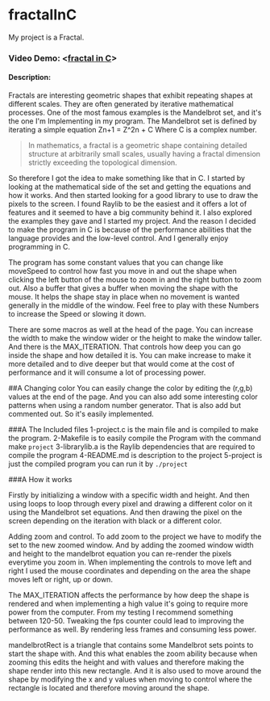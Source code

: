 # fractalInC


My project is a Fractal.
### Video Demo:  <[fractal in C](https://youtu.be/nPjcbpd7Zk0)>
#### Description:

Fractals are interesting  geometric shapes that exhibit repeating shapes at different scales. They are often generated by iterative mathematical processes. One of the most famous examples is the Mandelbrot set, and it's the one I'm Implementing in my program. The Mandelbrot set is defined by iterating a simple equation Zn+1 = Z^2n + C Where C is a complex number.

> In mathematics, a fractal is a geometric shape containing detailed structure at arbitrarily small scales, usually having a fractal dimension strictly exceeding the topological dimension.

So therefore I got the idea to make something like that in C. I started by looking at the mathematical side of the set and getting the equations and how it works. And then started looking for a good library to use to draw the pixels to the screen. I found Raylib to be the easiest and it offers a lot of features and it seemed to have a big community behind it. I also explored the examples they gave and I started my project. And the reason I decided to make the program in C is because of the performance abilities that the language provides and the low-level control. And I generally enjoy programming in C.

The program has some constant values that you can change like moveSpeed to control how fast you move in and out the shape when clicking the left button of the mouse to zoom in and the right button to zoom out. Also a buffer that gives a buffer when moving the shape with the mouse. It helps the shape stay in place when no movement is wanted generally in the middle of the window. Feel free to play with these Numbers to increase the Speed or slowing it down.

There are some macros as well at the head of the page. You can increase the width to make the window wider or the height to make the window taller. And there is the MAX_ITERATION. That controls how deep you can go inside the shape and how detailed it is. You can make increase to make it more detailed and to dive deeper but that would come at the cost of performance and it will consume a lot of processing power. 


##A Changing color 
You can easily change the color by editing the (r,g,b) values at the end of the page. And you can also add some interesting color patterns when using a random number generator. That is also add but commented out. So it's easily implemented.

###A The Included files
1-project.c is the main file and is compiled to make the program.
2-Makefile is to easily compile the Program with the command make `project`
3-librarylib.a is the Raylib dependencies that are required to compile the program
4-README.md is description to the project
5-project is just the compiled program you can run it by `./project`

###A How it works

Firstly by initializing  a window with a specific width and height. And then using loops to loop through every pixel and drawing a different color on  it using the Mandelbrot set equations. And then drawing the pixel on the screen depending on the iteration with black or a different color. 

Adding zoom and control. To add zoom to the project we have to modify the set to the new zoomed window. And by adding the zoomed window width and height to the mandelbrot equation you can re-render the pixels everytime you zoom in. When implementing the controls to move left and right I used the mouse coordinates and depending on the area the shape moves left or right, up or down.

The MAX_ITERATION affects the performance by how deep the shape is rendered and when implementing a high value it's going to require more power from the computer. From my testing I recommend something between 120-50.  Tweaking the fps counter could lead to improving the performance as well. By rendering less frames and consuming less power.

mandelbrotRect is a triangle that contains some Mandelbrot sets points to start the shape with. And this what enables the zoom ability because when zooming this edits the height and with values  and therefore making the shape render into this new rectangle. And it is also used to move around the shape by modifying the x and y values when moving to control where the rectangle is located and therefore moving around the shape.








 
